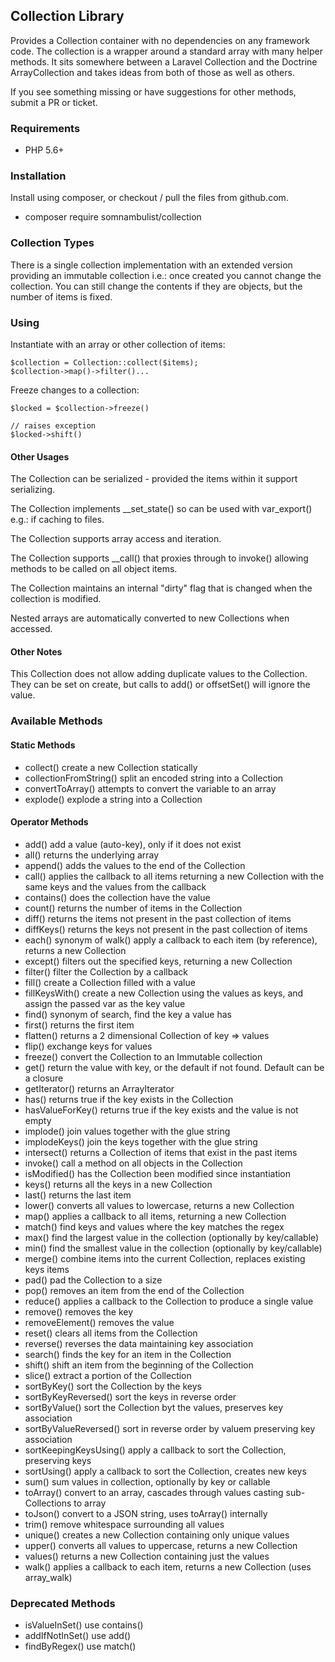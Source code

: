 ## Collection Library

Provides a Collection container with no dependencies on any framework code. The collection is a
wrapper around a standard array with many helper methods. It sits somewhere between a Laravel
Collection and the Doctrine ArrayCollection and takes ideas from both of those as well as others.

If you see something missing or have suggestions for other methods, submit a PR or ticket.

### Requirements

 * PHP 5.6+

### Installation

Install using composer, or checkout / pull the files from github.com.

 * composer require somnambulist/collection

### Collection Types

There is a single collection implementation with an extended version providing an immutable
collection i.e.: once created you cannot change the collection. You can still change the
contents if they are objects, but the number of items is fixed.

### Using

Instantiate with an array or other collection of items:

    $collection = Collection::collect($items);
    $collection->map()->filter()...
    
Freeze changes to a collection:

    $locked = $collection->freeze()
    
    // raises exception
    $locked->shift()

#### Other Usages

The Collection can be serialized - provided the items within it support serializing.

The Collection implements __set_state() so can be used with var_export() e.g.: if caching to files.

The Collection supports array access and iteration.

The Collection supports __call() that proxies through to invoke() allowing methods to be called on all object items.

The Collection maintains an internal "dirty" flag that is changed when the collection is modified.

Nested arrays are automatically converted to new Collections when accessed.

#### Other Notes

This Collection does not allow adding duplicate values to the Collection. They can be set
on create, but calls to add() or offsetSet() will ignore the value.

### Available Methods

#### Static Methods

 * collect() create a new Collection statically
 * collectionFromString() split an encoded string into a Collection
 * convertToArray() attempts to convert the variable to an array
 * explode() explode a string into a Collection

#### Operator Methods

 * add() add a value (auto-key), only if it does not exist
 * all() returns the underlying array
 * append() adds the values to the end of the Collection
 * call() applies the callback to all items returning a new Collection with the same keys and the values from the callback
 * contains() does the collection have the value
 * count() returns the number of items in the Collection
 * diff() returns the items not present in the past collection of items
 * diffKeys() returns the keys not present in the past collection of items
 * each() synonym of walk() apply a callback to each item (by reference), returns a new Collection
 * except() filters out the specified keys, returning a new Collection
 * filter() filter the Collection by a callback
 * fill() create a Collection filled with a value
 * fillKeysWith() create a new Collection using the values as keys, and assign the passed var as the key value
 * find() synonym of search, find the key a value has
 * first() returns the first item
 * flatten() returns a 2 dimensional Collection of key => values
 * flip() exchange keys for values
 * freeze() convert the Collection to an Immutable collection
 * get() return the value with key, or the default if not found. Default can be a closure
 * getIterator() returns an ArrayIterator
 * has() returns true if the key exists in the Collection
 * hasValueForKey() returns true if the key exists and the value is not empty
 * implode() join values together with the glue string
 * implodeKeys() join the keys together with the glue string
 * intersect() returns a Collection of items that exist in the past items
 * invoke() call a method on all objects in the Collection
 * isModified() has the Collection been modified since instantiation
 * keys() returns all the keys in a new Collection
 * last() returns the last item
 * lower() converts all values to lowercase, returns a new Collection
 * map() applies a callback to all items, returning a new Collection
 * match() find keys and values where the key matches the regex
 * max() find the largest value in the collection (optionally by key/callable)
 * min() find the smallest value in the collection (optionally by key/callable)
 * merge() combine items into the current Collection, replaces existing keys items
 * pad() pad the Collection to a size
 * pop() removes an item from the end of the Collection
 * reduce() applies a callback to the Collection to produce a single value
 * remove() removes the key
 * removeElement() removes the value
 * reset() clears all items from the Collection
 * reverse() reverses the data maintaining key association
 * search() finds the key for an item in the Collection
 * shift() shift an item from the beginning of the Collection
 * slice() extract a portion of the Collection
 * sortByKey() sort the Collection by the keys
 * sortByKeyReversed() sort the keys in reverse order
 * sortByValue() sort the Collection byt the values, preserves key association
 * sortByValueReversed() sort in reverse order by valuem preserving key association
 * sortKeepingKeysUsing() apply a callback to sort the Collection, preserving keys
 * sortUsing() apply a callback to sort the Collection, creates new keys
 * sum() sum values in collection, optionally by key or callable
 * toArray() convert to an array, cascades through values casting sub-Collections to array
 * toJson() convert to a JSON string, uses toArray() internally
 * trim() remove whitespace surrounding all values
 * unique() creates a new Collection containing only unique values
 * upper() converts all values to uppercase, returns a new Collection
 * values() returns a new Collection containing just the values
 * walk() applies a callback to each item, returns a new Collection (uses array_walk)

### Deprecated Methods

 * isValueInSet() use contains()
 * addIfNotInSet() use add()
 * findByRegex() use match()
